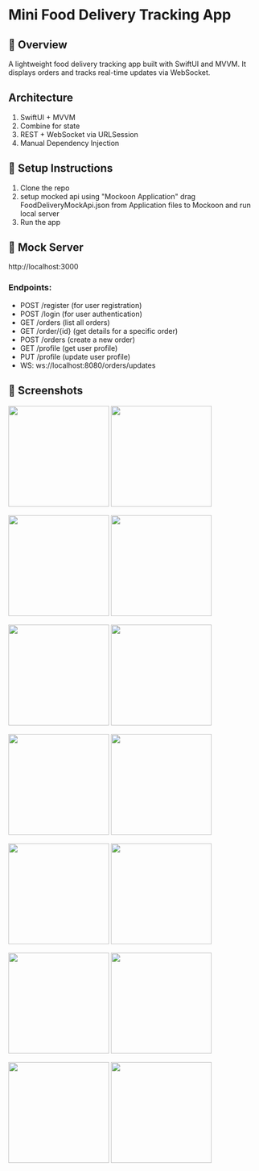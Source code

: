 # Mini Food Delivery Tracking App

## 📱 Overview
A lightweight food delivery tracking app built with SwiftUI and MVVM. It displays orders and tracks real-time updates via WebSocket.


## Architecture

1. SwiftUI + MVVM
2. Combine for state
3. REST + WebSocket via URLSession
4. Manual Dependency Injection

## 🔧 Setup Instructions

1. Clone the repo
2. setup mocked api using "Mockoon Application" drag FoodDeliveryMockApi.json from Application files to Mockoon and run local server 
3. Run the app


## 🚀 Mock Server

http://localhost:3000

### Endpoints:

- POST /register (for user registration)
- POST /login (for user authentication)
- GET /orders (list all orders)
- GET /order/{id} (get details for a specific order)
- POST /orders (create a new order)
- GET /profile (get user profile)
- PUT /profile (update user profile)
- WS: ws://localhost:8080/orders/updates

## 📱 Screenshots

<p float="left">
  <img src="Screenshots/onboarding1.png" width="200"/>
  <img src="Screenshots/onboarding2.png" width="200"/>
</p>

<p float="left">
  <img src="Screenshots/onboarding3.png" width="200"/>
  <img src="Screenshots/start.png" width="200"/>
</p>

<p float="left">
  <img src="Screenshots/login.png" width="200"/>
  <img src="Screenshots/register.png" width="200"/>
</p>

<p float="left">
  <img src="Screenshots/forgetPassword.png" width="200"/>
  <img src="Screenshots/newPassword.png" width="200"/>
</p>

<p float="left">
  <img src="Screenshots/dashboard.png" width="200"/>
  <img src="Screenshots/orderList.png" width="200"/>
</p>

<p float="left">
  <img src="Screenshots/orderDetails.png" width="200"/>
  <img src="Screenshots/addOrder.png" width="200"/>
</p>

<p float="left">
  <img src="Screenshots/settings.png" width="200"/>
  <img src="Screenshots/Profile.png" width="200"/>
</p>

